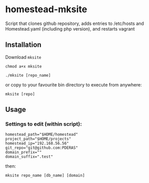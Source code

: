 # homestead-mksite
Script that clones github repository, adds entries to /etc/hosts and Homestead.yaml (including php version), and restarts vagrant



## Installation
Download `mksite`

`chmod a+x mksite`

`./mksite [repo_name]`

or copy to your favourite bin directory to execute from anywhere:

`mksite [repo]`


## Usage

### Settings to edit (within script):
```
homestead_path="$HOME/homestead"
project_path="$HOME/projects"
homestead_ip="192.168.56.56"
git_repo="git@github.com:PDERAS"
domain_prefix=""
domain_suffix=".test"
```
then:

`mksite repo_name [db_name] [domain]`
